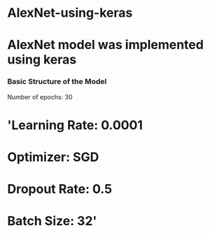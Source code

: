 # AlexNet-using-keras

# AlexNet model was implemented using keras

### Basic Structure of the Model
Number of epochs: 30
# 'Learning Rate: 0.0001
# Optimizer: SGD
# Dropout Rate: 0.5
# Batch Size: 32'

